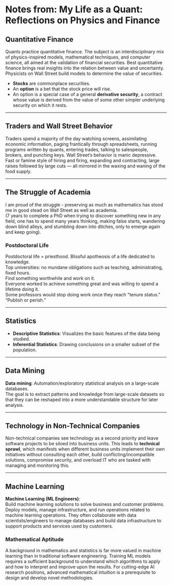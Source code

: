 # Notes from: My Life as a Quant: Reflections on Physics and Finance

## Quantitative Finance

Quants practice quantitative finance. The subject is an interdisciplinary mix of physics-inspired models, mathematical techniques, and computer science, all aimed at the validation of financial securities. Best quantitative finance brings real insights into the relation between value and uncertainty. Physicists on Wall Street build models to determine the value of securities. 

- **Stocks** are commonplace securities. 
- An **option** is a bet that the stock price will rise. 
- An option is a special case of a general **derivative security**, a contract whose value is derived from the value of some other simpler underlying security on which it rests.

---

## Traders and Wall Street Behavior

Traders spend a majority of the day watching screens, assimilating economic information, paging frantically through spreadsheets, running programs written by quants, entering trades, talking to salespeople, brokers, and punching keys. Wall Street’s behavior is manic depressive. Fast or famine style of hiring and firing, expanding and contracting, large raises followed by large cuts — all mirrored in the waxing and waning of the food supply.

---

## The Struggle of Academia

I am proud of the struggle - preserving as much as mathematics has stood me in good stead on Wall Street as well as academia.  
(7 years to complete a PhD when trying to discover something new in any field, one has to spend many years thinking, making false starts, wandering down blind alleys, and stumbling down into ditches, only to emerge again and keep going).

### Postdoctoral Life
Postdoctoral life = priesthood. Blissful apotheosis of a life dedicated to knowledge.  
Top universities: no mundane obligations such as teaching, administrating, fixed hours.  
Find something worthwhile and work on it.  
Everyone worked to achieve something great and was willing to spend a lifetime doing it.  
Some professors would stop doing work once they reach "tenure status."  
“Publish or perish.”

---

## Statistics

- **Descriptive Statistics**: Visualizes the basic features of the data being studied.
- **Inferential Statistics**: Drawing conclusions on a smaller subset of the population.

---

## Data Mining

**Data mining**: Automation/exploratory statistical analysis on a large-scale databases.  
The goal is to extract patterns and knowledge from large-scale datasets so that they can be reshaped into a more understandable structure for later analysis.

---

## Technology in Non-Technical Companies

Non-technical companies see technology as a second priority and leave software projects to be siloed into business units. This leads to **technical sprawl**, which manifests when different business units implement their own initiatives without consulting each other, build conflicting/incompatible solutions, compromise security, and overload IT who are tasked with managing and monitoring this.

---

## Machine Learning

**Machine Learning (ML Engineers)**:  
Build machine learning solutions to solve business and customer problems. Deploy models, manage infrastructure, and run operations related to machine learning operations. They often collaborate with data scientists/engineers to manage databases and build data infrastructure to support products and services used by customers.

### Mathematical Aptitude
A background in mathematics and statistics is far more valued in machine learning than in traditional software engineering. Training ML models requires a sufficient background to understand which algorithms to apply and how to interpret and improve upon the results. For cutting-edge AI research positions, advanced mathematical intuition is a prerequisite to design and develop novel methodologies.
